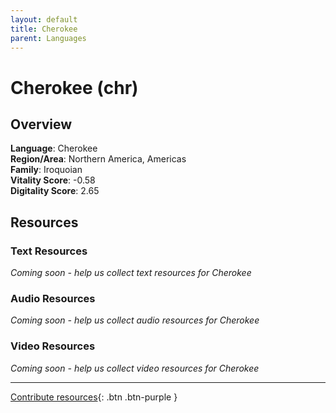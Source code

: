 ```yaml
---
layout: default
title: Cherokee
parent: Languages
---
```


# Cherokee (chr)

## Overview

**Language**: Cherokee  
**Region/Area**: Northern America, Americas  
**Family**: Iroquoian  
**Vitality Score**: -0.58  
**Digitality Score**: 2.65  

## Resources

### Text Resources
*Coming soon - help us collect text resources for Cherokee*

### Audio Resources
*Coming soon - help us collect audio resources for Cherokee*

### Video Resources
*Coming soon - help us collect video resources for Cherokee*

---

[Contribute resources](https://fairtrain.github.io/){: .btn .btn-purple }
